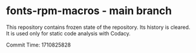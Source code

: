 # fonts-rpm-macros - main branch

This repository contains frozen state of the repository.
Its history is cleared. It is used only for static code
analysis with Codacy.

Commit Time: 1710825828